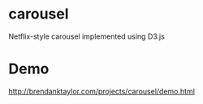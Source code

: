 # carousel

Netflix-style carousel implemented using D3.js

# Demo

http://brendanktaylor.com/projects/carousel/demo.html
